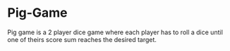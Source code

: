 # Pig-Game
Pig game is a 2 player dice game where each player has to roll a dice until one of theirs score sum  reaches the desired target.
